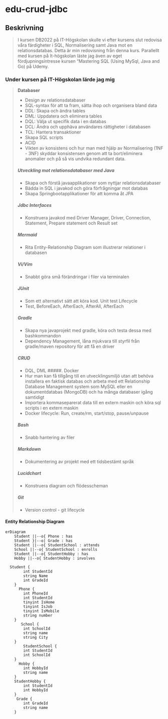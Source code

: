 # edu-crud-jdbc

## Beskrivning

>I kursen DB2022 på IT-Högskolan skulle vi efter kursens slut redovisa våra färdigheter i SQL, Normalisering samt Java mot en relationsdatabas. Detta är min redovisning från denna kurs. Parallellt med kursen på It-högskolan läste jag även av eget fördjupningsintresse kursen “Mastering SQL (Using MySql, Java and Go) på Udemy.

### Under kursen på IT-Högskolan lärde jag mig 

>**Databaser**
> - Design av relationsdatabaser
> - SQL-syntax för att ta fram, sätta ihop och organisera bland data
> - DDL: Skapa och ändra tables
> - DML: Uppdatera och eliminera tables
> - DQL: Välja ut specifik data i en databas
> - DCL: Ändra och upphäva användares rättigheter i databasen
> - TCL: Hantera transaktioner
> - Skapa SQL scripts
> - ACID
> - Vikten av konsistens och hur man med hjälp av Normalisering (1NF - 3NF) skyddar konsistensen genom att ta bort/eliminera 
          anomalier och på så vis undvika redundant data.
>##### Utveckling mot relationsdatabaser med Java
> - Skapa och förstå javaapplikationer som nyttjar relationsdatabaser
> - Bädda in SQL i javakod och göra förfrågningar mot databas 
> - Skapa Springbootapplikationer för att komma åt JPA
>##### Jdbc Interfaces
> - Konstruera javakod med Driver Manager, Driver, Connection, Statement, Prepare statement och Result set
>##### Mermaid
> - Rita Entity-Relationship Diagram som illustrerar relationer i databasen
>##### Vi/Vim
> - Snabbt göra små förändringar i filer via terminalen
>##### JUnit
> - Som ett alternativt sätt att köra kod. Unit test Lifecycle
> - Test, BeforeEach, AfterEach, AfterAll, AfterEach
>##### Gradle 
> - Skapa nya javaprojekt med gradle, köra och testa dessa med bashkommandon
> - Dependency Management, låna mjukvara till styrfil från gradle/maven repository för att få en driver 
>##### CRUD
> - DQL, DML
>#####. Docker
> - Hur man kan få tillgång till en utvecklingsmiljö utan att behöva installera en faktisk databas och arbeta med ett Relationship Database Management system som MySQL eller en dokumentdatabas (MongoDB) och ha många databaser igång samtidigt
> - Importera kommaseparerat data till en extern maskin och köra sql scripts i en extern maskin
> - Docker lifecycle: Run, create/rm, start/stop, pause/unpause
>##### Bash
> - Snabb hantering av filer 
>##### Markdown
> - Dokumentering av projekt med ett tidsbestämt språk 
>##### Lucidchart
> - Konstruera diagram och flödesscheman 
>##### Git
> - Version control - git lifecycle

####  Entity Relationship Diagram

```mermaid
erDiagram
    Student ||--o{ Phone : has
    Student }|--o| Grade : has
    Student ||--o{ StudentSchool : attends
    School ||--o{ StudentSchool : enrolls
    Student ||--o{ StudentHobby : has
    Hobby ||--o{ StudentHobby : involves

  Student {
        int StudentId
        string Name
        int GradeId
    }
      Phone {
        int PhoneId
        int StudentId
        tinyint IsHome 
        tinyint IsJob
        tinyint IsMobile
        string number
    }
       School {
        int SchoolId
        string name
        string City
    }
        StudentSchool {
        int StudentId
        int SchoolId
    }
      Hobby {
        int HobbyId
        string name
    }
    StudentHobby {
        int StudentId
        int HobbyId
    }
     Grade {
        int GradeId
        string name
    }
```
